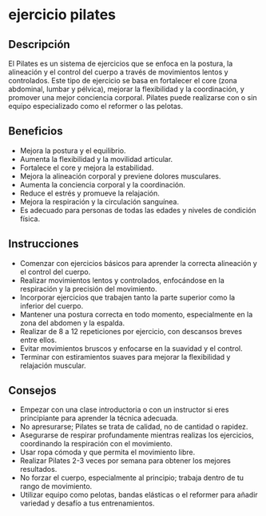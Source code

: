 # ejercicio pilates

## Descripción
El Pilates es un sistema de ejercicios que se enfoca en la postura, la alineación y el control del cuerpo a través de movimientos lentos y controlados. Este tipo de ejercicio se basa en fortalecer el core (zona abdominal, lumbar y pélvica), mejorar la flexibilidad y la coordinación, y promover una mejor conciencia corporal. Pilates puede realizarse con o sin equipo especializado como el reformer o las pelotas.

## Beneficios
- Mejora la postura y el equilibrio.
- Aumenta la flexibilidad y la movilidad articular.
- Fortalece el core y mejora la estabilidad.
- Mejora la alineación corporal y previene dolores musculares.
- Aumenta la conciencia corporal y la coordinación.
- Reduce el estrés y promueve la relajación.
- Mejora la respiración y la circulación sanguínea.
- Es adecuado para personas de todas las edades y niveles de condición física.

## Instrucciones
- Comenzar con ejercicios básicos para aprender la correcta alineación y el control del cuerpo.
- Realizar movimientos lentos y controlados, enfocándose en la respiración y la precisión del movimiento.
- Incorporar ejercicios que trabajen tanto la parte superior como la inferior del cuerpo.
- Mantener una postura correcta en todo momento, especialmente en la zona del abdomen y la espalda.
- Realizar de 8 a 12 repeticiones por ejercicio, con descansos breves entre ellos.
- Evitar movimientos bruscos y enfocarse en la suavidad y el control.
- Terminar con estiramientos suaves para mejorar la flexibilidad y relajación muscular.

## Consejos
- Empezar con una clase introductoria o con un instructor si eres principiante para aprender la técnica adecuada.
- No apresurarse; Pilates se trata de calidad, no de cantidad o rapidez.
- Asegurarse de respirar profundamente mientras realizas los ejercicios, coordinando la respiración con el movimiento.
- Usar ropa cómoda y que permita el movimiento libre.
- Realizar Pilates 2-3 veces por semana para obtener los mejores resultados.
- No forzar el cuerpo, especialmente al principio; trabaja dentro de tu rango de movimiento.
- Utilizar equipo como pelotas, bandas elásticas o el reformer para añadir variedad y desafío a tus entrenamientos.
